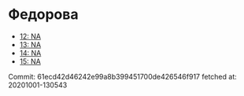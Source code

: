 # Федорова
- [12: NA](12.md)
- [13: NA](13.md)
- [14: NA](14.md)
- [15: NA](15.md)

Commit: 61ecd42d46242e99a8b399451700de426546f917
 fetched at: 20201001-130543
